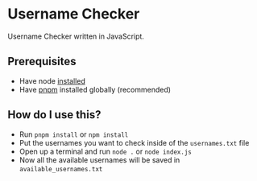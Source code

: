# Username Checker

Username Checker written in JavaScript.

## Prerequisites

- Have node [installed](<https://nodejs.org/en/download>)
- Have [pnpm](<https://pnpm.io/installation>) installed globally (recommended)

## How do I use this?

- Run `pnpm install` or `npm install`
- Put the usernames you want to check inside of the `usernames.txt` file
- Open up a terminal and run `node .` or `node index.js`
- Now all the available usernames will be saved in `available_usernames.txt`
